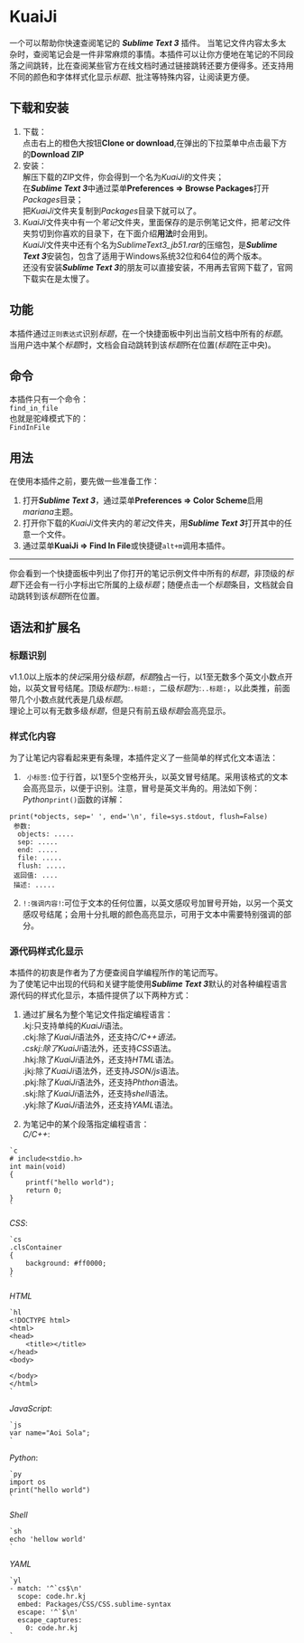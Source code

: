 # KuaiJi
一个可以帮助你快速查阅笔记的 ***Sublime Text 3*** 插件。
当笔记文件内容太多太杂时，查阅笔记会是一件非常麻烦的事情。本插件可以让你方便地在笔记的不同段落之间跳转，比在查阅某些官方在线文档时通过链接跳转还要方便得多。还支持用不同的颜色和字体样式化显示*标题*、批注等特殊内容，让阅读更方便。


## 下载和安装
1. 下载：  
点击右上的橙色大按钮**Clone or download**,在弹出的下拉菜单中点击最下方的**Download ZIP**
2. 安装：  
解压下载的ZIP文件，你会得到一个名为*KuaiJi*的文件夹；  
在***Sublime Text 3***中通过菜单**Preferences => Browse Packages**打开*Packages*目录；  
把*KuaiJi*文件夹复制到*Packages*目录下就可以了。
3. *KuaiJi*文件夹中有一个*笔记*文件夹，里面保存的是示例笔记文件，把*笔记*文件夹剪切到你喜欢的目录下，在下面介绍**用法**时会用到。  
*KuaiJi*文件夹中还有个名为*SublimeText3_jb51.rar*的压缩包，是***Sublime Text 3***安装包，包含了适用于Windows系统32位和64位的两个版本。  
还没有安装***Sublime Text 3***的朋友可以直接安装，不用再去官网下载了，官网下载实在是太慢了。

## 功能
本插件通过`正则表达式`识别*标题*，在一个快捷面板中列出当前文档中所有的*标题*。当用户选中某个*标题*时，文档会自动跳转到该*标题*所在位置(*标题*在正中央)。


## 命令
本插件只有一个命令：  
`find_in_file`  
也就是驼峰模式下的：  
`FindInFile`  


## 用法
在使用本插件之前，要先做一些准备工作：  
1. 打开***Sublime Text 3***，通过菜单**Preferences => Color Scheme**启用*mariana*主题。  
2. 打开你下载的*KuaiJi*文件夹内的*笔记*文件夹，用***Sublime Text 3***打开其中的任意一个文件。  
3. 通过菜单**KuaiJi => Find In File**或快捷键`alt+m`调用本插件。  
-----
你会看到一个快捷面板中列出了你打开的笔记示例文件中所有的*标题*，非顶级的*标题*下还会有一行小字标出它所属的上级*标题*；随便点击一个*标题*条目，文档就会自动跳转到该*标题*所在位置。


## 语法和扩展名
### 标题识别
v1.1.0以上版本的*快记*采用分级*标题*，*标题*独占一行，以1至无数多个英文小数点开始，以英文冒号结尾。顶级*标题*为:`.标题:`，二级*标题*为:`..标题:`，以此类推，前面带几个小数点就代表是几级*标题*。  
理论上可以有无数多级*标题*，但是只有前五级*标题*会高亮显示。  


### 样式化内容
为了让笔记内容看起来更有条理，本插件定义了一些简单的样式化文本语法：  
1. ` 小标签:`位于行首，以1至5个空格开头，以英文冒号结尾。采用该格式的文本会高亮显示，以便于识别。注意，冒号是英文半角的。用法如下例：  
*Python*`print()`函数的详解：  
```
print(*objects, sep=' ', end='\n', file=sys.stdout, flush=False)
 参数:
  objects: .....
  sep: .....
  end: .....
  file: .....
  flush: .....
 返回值: ....
 描述: .....
```
2. `!:强调内容!`:可位于文本的任何位置，以英文感叹号加冒号开始，以另一个英文感叹号结尾；会用十分扎眼的颜色高亮显示，可用于文本中需要特别强调的部分。  


### 源代码样式化显示
本插件的初衷是作者为了方便查阅自学编程所作的笔记而写。  
为了使笔记中出现的代码和关键字能使用***Sublime Text 3***默认的对各种编程语言源代码的样式化显示，本插件提供了以下两种方式：  
1. 通过扩展名为整个笔记文件指定编程语言：  
.kj:只支持单纯的*KuaiJi*语法。  
.ckj:除了*KuaiJi*语法外，还支持*C/C++*语法。  
.cskj:除了*KuaiJi*语法外，还支持*CSS*语法。  
.hkj:除了*KuaiJi*语法外，还支持*HTML*语法。  
.jkj:除了*KuaiJi*语法外，还支持*JSON/js*语法。  
.pkj:除了*KuaiJi*语法外，还支持*Phthon*语法。  
.skj:除了*KuaiJi*语法外，还支持*shell*语法。  
.ykj:除了*KuaiJi*语法外，还支持*YAML*语法。  

2. 为笔记中的某个段落指定编程语言：  
*C/C++*:  
```
`c
# include<stdio.h>
int main(void)
{
	printf("hello world");
	return 0;
}
`
```
*CSS*:  
```
`cs
.clsContainer
{
	background: #ff0000;
}
`
```
*HTML*  
```
`hl
<!DOCTYPE html>
<html>
<head>
	<title></title>
</head>
<body>

</body>
</html>
`
```
*JavaScript*:  
```
`js
var name="Aoi Sola";
`
```
*Python*:  
```
`py
import os
print("hello world")
`
```
*Shell*  
```
`sh
echo 'hellow world'
`
```
*YAML*  
```
`yl
- match: '^`cs$\n'
  scope: code.hr.kj
  embed: Packages/CSS/CSS.sublime-syntax
  escape: '^`$\n'
  escape_captures:
    0: code.hr.kj
`
```